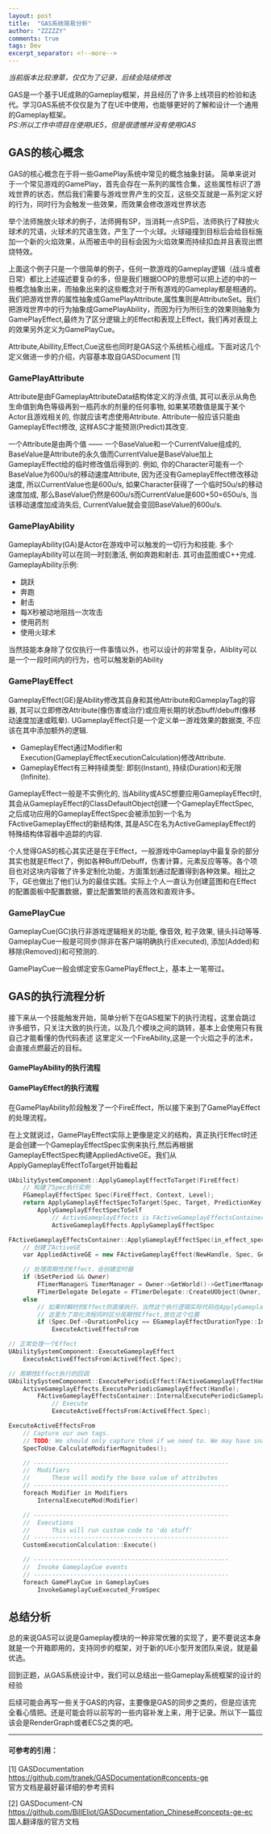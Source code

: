 ```yaml
---
layout: post
title:  "GAS系统简易分析"
author: "ZZZZZY"
comments: true
tags: Dev
excerpt_separator: <!--more-->
---
```

*当前版本比较潦草，仅仅为了记录，后续会陆续修改*

GAS是一个基于UE成熟的Gameplay框架，并且经历了许多上线项目的检验和迭代。学习GAS系统不仅仅是为了在UE中使用，也能够更好的了解和设计一个通用的Gameplay框架。  
*PS:所以工作中项目在使用UE5，但是很遗憾并没有使用GAS*

## GAS的核心概念
GAS的核心概念在于将一些GamePlay系统中常见的概念抽象封装。<!--more--> 简单来说对于一个常见游戏的GamePlay，首先会存在一系列的属性合集，这些属性标识了游戏世界的状态，然后我们需要与游戏世界产生的交互，这些交互就是一系列定义好的行为，同时行为会触发一些效果，而效果会修改游戏世界状态  

举个法师施放火球术的例子，法师拥有SP，当消耗一点SP后，法师执行了释放火球术的咒语，火球术的咒语生效，产生了一个火球。火球碰撞到目标后会给目标施加一个新的火焰效果，从而被击中的目标会因为火焰效果而持续扣血并且表现出燃烧特效。

上面这个例子只是一个很简单的例子，任何一款游戏的Gameplay逻辑（战斗或者日常）都比上述描述要复杂的多，但是我们根据OOP的思想可以把上述的中的一些概念抽象出来，而抽象出来的这些概念对于所有游戏的Gameplay都是相通的。我们把游戏世界的属性抽象成GamePlayAttribute,属性集则是AttributeSet。我们把游戏世界中的行为抽象成GamePlayAbility，而因为行为所衍生的效果则抽象为GamePlayEffect,最终为了区分逻辑上的Effect和表现上Effect，我们再对表现上的效果另外定义为GamePlayCue。

Attribute,Abillity,Effect,Cue这些也同时是GAS这个系统核心组成。下面对这几个定义做进一步的介绍，内容基本取自GASDocument [1]

### GamePlayAttribute

Attribute是由FGameplayAttributeData结构体定义的浮点值, 其可以表示从角色生命值到角色等级再到一瓶药水的剂量的任何事物, 如果某项数值是属于某个Actor且游戏相关的, 你就应该考虑使用Attribute. Attribute一般应该只能由GameplayEffect修改, 这样ASC才能预测(Predict)其改变.

一个Attribute是由两个值 —— 一个BaseValue和一个CurrentValue组成的, BaseValue是Attribute的永久值而CurrentValue是BaseValue加上GameplayEffect给的临时修改值后得到的. 例如, 你的Character可能有一个BaseValue为600u/s的移动速度Attribute, 因为还没有GameplayEffect修改移动速度, 所以CurrentValue也是600u/s, 如果Character获得了一个临时50u/s的移动速度加成, 那么BaseValue仍然是600u/s而CurrentValue是600+50=650u/s, 当该移动速度加成消失后, CurrentValue就会变回BaseValue的600u/s.

### GamePlayAbility
GameplayAbility(GA)是Actor在游戏中可以触发的一切行为和技能. 多个GameplayAbility可以在同一时刻激活, 例如奔跑和射击. 其可由蓝图或C++完成.  
GameplayAbility示例:
* 跳跃
* 奔跑
* 射击
* 每X秒被动地阻挡一次攻击
* 使用药剂
* 使用火球术

当然技能本身除了仅仅执行一件事情以外，也可以设计的非常复杂，Aliblity可以是一个一段时间内的行为，也可以触发新的Ability

### GamePlayEffect
GameplayEffect(GE)是Ability修改其自身和其他Attribute和GameplayTag的容器, 其可以立即修改Attribute(像伤害或治疗)或应用长期的状态buff/debuff(像移动速度加速或眩晕). UGameplayEffect只是一个定义单一游戏效果的数据类, 不应该在其中添加额外的逻辑. 

* GameplayEffect通过Modifier和Execution(GameplayEffectExecutionCalculation)修改Attribute.
* GameplayEffect有三种持续类型: 即刻(Instant), 持续(Duration)和无限(Infinite).

GameplayEffect一般是不实例化的, 当Ability或ASC想要应用GameplayEffect时, 其会从GameplayEffect的ClassDefaultObject创建一个GameplayEffectSpec, 之后成功应用的GameplayEffectSpec会被添加到一个名为FActiveGameplayEffect的新结构体, 其是ASC在名为ActiveGameplayEffect的特殊结构体容器中追踪的内容.

个人觉得GAS的核心其实还是在于Effect，一般游戏中Gameplay中最复杂的部分其实也就是Effect了，例如各种Buff/Debuff，伤害计算，元素反应等等。各个项目也对这块内容做了许多定制化功能，方面策划通过配置得到各种效果。相比之下，GE也做出了他们认为的最佳实践。实际上个人一直认为创建蓝图和在Effect的配置面板中配置数据，要比配置繁琐的表高效和直观许多。

### GamePlayCue

GameplayCue(GC)执行非游戏逻辑相关的功能, 像音效, 粒子效果, 镜头抖动等等. GameplayCue一般是可同步(除非在客户端明确执行(Executed), 添加(Added)和移除(Removed))和可预测的.

GamePlayCue一般会绑定安东GamePlayEffect上，基本上一笔带过。

## **GAS的执行流程分析**

接下来从一个技能触发开始，简单分析下在GAS框架下的执行流程，这里会跳过许多细节，只关注大致的执行流，以及几个模块之间的跳转，基本上会使用只有我自己才能看懂的伪代码表述
这里定义一个FireAbility,这是一个火焰之手的法术，会直接点燃最近的目标。

#### GamePlayAbility的执行流程

#### GamePlayEffect的执行流程
在GamePlayAbility阶段触发了一个FireEffect，所以接下来到了GamePlayEffect的处理流程。

在上文就说过，GamePlayEffect实际上更像是定义的结构，真正执行Effect时还是会创建一个GameplayEffectSpec实例来执行,然后再根据GameplayEffectSpec构建AppliedActiveGE。我们从ApplyGameplayEffectToTarget开始看起
```cpp
UAbilitySystemComponent::ApplyGameplayEffectToTarget(FireEffect)
	// 构建了Spec执行实例
	FGameplayEffectSpec	Spec(FireEffect, Context, Level);
	return ApplyGameplayEffectSpecToTarget(Spec, Target, PredictionKey);
		ApplyGameplayEffectSpecToSelf
			// ActiveGameplayEffects is FActiveGameplayEffectsContainer
			ActiveGameplayEffects.ApplyGameplayEffectSpec

FActiveGameplayEffectsContainer::ApplyGameplayEffectSpec(in_effect_spec)
	// 创建了ActiveGE
	var AppliedActiveGE = new FActiveGameplayEffect(NewHandle, Spec, GetWorldTime(), GetServerWorldTime(), InPredictionKey);

    // 处理周期性的Effect，会创建定时器
	if (bSetPeriod && Owner)
		FTimerManager& TimerManager = Owner->GetWorld()->GetTimerManager();
		FTimerDelegate Delegate = FTimerDelegate::CreateUObject(Owner, &UAbilitySystemComponent::ExecutePeriodicEffect, AppliedActiveGE->Handle);
	else
		// 如果时瞬时的Effect则直接执行，当然这个执行逻辑实际代码在ApplyGameplayEffectSpecToSelf中
		// 这里为了简化流程同时区分周期性Effect,放在这个位置
		if (Spec.Def->DurationPolicy == EGameplayEffectDurationType::Instant)
			ExecuteActiveEffectsFrom

// 正常处理一个Effect
UAbilitySystemComponent::ExecuteGameplayEffect
	ExecuteActiveEffectsFrom(ActiveEffect.Spec);

// 周期性Effect执行的回调
UAbilitySystemComponent::ExecutePeriodicEffect(FActiveGameplayEffectHandle	Handle)
	ActiveGameplayEffects.ExecutePeriodicGameplayEffect(Handle);
		FActiveGameplayEffectsContainer::InternalExecutePeriodicGameplayEffect
			// Execute
			ExecuteActiveEffectsFrom(ActiveEffect.Spec);
```



```cpp
ExecuteActiveEffectsFrom
	// Capture our own tags.
	// TODO: We should only capture them if we need to. We may have snapshotted target tags (?) (in the case of dots with exotic setups?)
	SpecToUse.CalculateModifierMagnitudes();

	// ------------------------------------------------------
	//	Modifiers
	//		These will modify the base value of attributes
	// ------------------------------------------------------
	foreach Modifier in Modifiers
		InternalExecuteMod(Modifier)

	// ------------------------------------------------------
	//	Executions
	//		This will run custom code to 'do stuff'
	// ------------------------------------------------------
	CustomExecutionCalculation::Execute()

	// ------------------------------------------------------
	//	Invoke GameplayCue events
	// ------------------------------------------------------
	foreach GamePlayCue in GameplayCues
		InvokeGameplayCueExecuted_FromSpec
```

## 总结分析
总的来说GAS可以说是Gameplay模块的一种非常优雅的实现了，更不要说这本身就是一个开箱即用的，支持同步的框架，对于新的UE小型开发团队来说，就是最优选。

回到正题，从GAS系统设计中，我们可以总结出一些Gameplay系统框架的设计的经验


后续可能会再写一些关于GAS的内容，主要像是GAS的同步之类的，但是应该完全看心情把。还是可能会将以前写的一些内容补发上来，用于记录。所以下一篇应该会是RenderGraph或者ECS之类的吧。

******************
#### 可参考的引用：  
[1] GASDocumentation https://github.com/tranek/GASDocumentation#concepts-ge  
官方文档是最好最详细的参考资料

[2] GASDocument-CN https://github.com/BillEliot/GASDocumentation_Chinese#concepts-ge-ec  
国人翻译版的官方文档